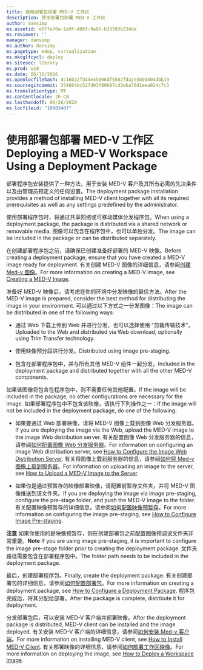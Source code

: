 ```yaml
---
title: 使用部署包部署 MED-V 工作区
description: 使用部署包部署 MED-V 工作区
author: dansimp
ms.assetid: e07fa70a-1a9f-486f-9a86-b33593b234da
ms.reviewer: ''
manager: dansimp
ms.author: dansimp
ms.pagetype: mdop, virtualization
ms.mktglfcycl: deploy
ms.sitesec: library
ms.prod: w10
ms.date: 06/16/2016
ms.openlocfilehash: dc16b32fd44e45606df5502fda2e580d404dbb19
ms.sourcegitcommit: 354664bc527d93f80687cd2eba70d1eea024c7c3
ms.translationtype: MT
ms.contentlocale: zh-CN
ms.lasthandoff: 06/26/2020
ms.locfileid: "10803407"
---
```

# <span data-ttu-id="a6f29-103">使用部署包部署 MED-V 工作区</span><span class="sxs-lookup"><span data-stu-id="a6f29-103">Deploying a MED-V Workspace Using a Deployment Package</span></span>


<span data-ttu-id="a6f29-104">部署程序包安装提供了一种方法，用于安装 MED-V 客户及其所有必需的先决条件以及由管理员预定义的任何设置。</span><span class="sxs-lookup"><span data-stu-id="a6f29-104">The deployment package installation provides a method of installing MED-V client together with all its required prerequisites as well as any settings predefined by the administrator.</span></span>

<span data-ttu-id="a6f29-105">使用部署程序包时，将通过共享网络或可移动媒体分发程序包。</span><span class="sxs-lookup"><span data-stu-id="a6f29-105">When using a deployment package, the package is distributed via a shared network or removable media.</span></span> <span data-ttu-id="a6f29-106">图像可以包含在程序包中，也可以单独分发。</span><span class="sxs-lookup"><span data-stu-id="a6f29-106">The image can be included in the package or can be distributed separately.</span></span>

<span data-ttu-id="a6f29-107">在创建部署程序包之前，请确保已创建准备好部署的 MED-V 映像。</span><span class="sxs-lookup"><span data-stu-id="a6f29-107">Before creating a deployment package, ensure that you have created a MED-V image ready for deployment.</span></span> <span data-ttu-id="a6f29-108">有关创建 MED-V 图像的详细信息，请参阅[创建 Med-v 图像](creating-a-med-v-image.md)。</span><span class="sxs-lookup"><span data-stu-id="a6f29-108">For more information on creating a MED-V image, see [Creating a MED-V Image](creating-a-med-v-image.md).</span></span>

<span data-ttu-id="a6f29-109">准备好 MED-V 映像后，请考虑在你的环境中分发映像的最佳方法。</span><span class="sxs-lookup"><span data-stu-id="a6f29-109">After the MED-V image is prepared, consider the best method for distributing the image in your environment.</span></span> <span data-ttu-id="a6f29-110">可以通过以下方式之一分发图像：</span><span class="sxs-lookup"><span data-stu-id="a6f29-110">The image can be distributed in one of the following ways:</span></span>

-   <span data-ttu-id="a6f29-111">通过 Web 下载上传到 Web 并进行分发，也可以选择使用 "剪裁传输技术"。</span><span class="sxs-lookup"><span data-stu-id="a6f29-111">Uploaded to the Web and distributed via Web download, optionally using Trim Transfer technology.</span></span>

-   <span data-ttu-id="a6f29-112">使用映像预分段进行分发。</span><span class="sxs-lookup"><span data-stu-id="a6f29-112">Distributed using image pre-staging.</span></span>

-   <span data-ttu-id="a6f29-113">包含在部署程序包中，并与所有其他 MED-V 组件一起分发。</span><span class="sxs-lookup"><span data-stu-id="a6f29-113">Included in the deployment package and distributed together with all the other MED-V components.</span></span>

<span data-ttu-id="a6f29-114">如果该图像将包含在程序包中，则不需要任何其他配置。</span><span class="sxs-lookup"><span data-stu-id="a6f29-114">If the image will be included in the package, no other configurations are necessary for the image.</span></span> <span data-ttu-id="a6f29-115">如果部署程序包中不包含该映像，请执行下列操作之一：</span><span class="sxs-lookup"><span data-stu-id="a6f29-115">If the image will not be included in the deployment package, do one of the following:</span></span>

-   <span data-ttu-id="a6f29-116">如果要通过 Web 部署映像，请将 MED-V 图像上载到图像 Web 分发服务器。</span><span class="sxs-lookup"><span data-stu-id="a6f29-116">If you are deploying the image via the Web, upload the MED-V image to the image Web distribution server.</span></span> <span data-ttu-id="a6f29-117">有关配置图像 Web 分发服务器的信息，请参阅[如何配置图像 Web 分发服务器](how-to-configure-the-image-web-distribution-server.md)。</span><span class="sxs-lookup"><span data-stu-id="a6f29-117">For information on configuring an image Web distribution server, see [How to Configure the Image Web Distribution Server](how-to-configure-the-image-web-distribution-server.md).</span></span> <span data-ttu-id="a6f29-118">有关将图像上载到服务器的信息，请参阅[如何将 Med-v 图像上载到服务器](how-to-upload-a-med-v-image-to-the-server.md)。</span><span class="sxs-lookup"><span data-stu-id="a6f29-118">For information on uploading an image to the server, see [How to Upload a MED-V Image to the Server](how-to-upload-a-med-v-image-to-the-server.md).</span></span>

-   <span data-ttu-id="a6f29-119">如果你是通过预暂存的映像部署映像，请配置前暂存文件夹，并将 MED-V 图像推送到该文件夹。</span><span class="sxs-lookup"><span data-stu-id="a6f29-119">If you are deploying the image via image pre-staging, configure the pre-stage folder, and push the MED-V image to the folder.</span></span> <span data-ttu-id="a6f29-120">有关配置映像预暂存的详细信息，请参阅[如何配置映像预暂存](how-to-configure-image-pre-staging.md)。</span><span class="sxs-lookup"><span data-stu-id="a6f29-120">For more information on configuring the image pre-staging, see [How to Configure Image Pre-staging](how-to-configure-image-pre-staging.md).</span></span>

<span data-ttu-id="a6f29-121">**注意** 如果你使用的是映像预暂存，则在创建部署包之前配置图像预调试文件夹非常重要。</span><span class="sxs-lookup"><span data-stu-id="a6f29-121">**Note** If you are using image pre-staging, it is important to configure the image pre-stage folder prior to creating the deployment package.</span></span> <span data-ttu-id="a6f29-122">文件夹路径需要包含在部署程序包中。</span><span class="sxs-lookup"><span data-stu-id="a6f29-122">The folder path needs to be included in the deployment package.</span></span>

 

<span data-ttu-id="a6f29-123">最后，创建部署程序包。</span><span class="sxs-lookup"><span data-stu-id="a6f29-123">Finally, create the deployment package.</span></span> <span data-ttu-id="a6f29-124">有关创建部署包的详细信息，请参阅[如何配置部署包](how-to-configure-a-deployment-package.md)。</span><span class="sxs-lookup"><span data-stu-id="a6f29-124">For more information on creating a deployment package, see [How to Configure a Deployment Package](how-to-configure-a-deployment-package.md).</span></span> <span data-ttu-id="a6f29-125">程序包完成后，将其分配给部署。</span><span class="sxs-lookup"><span data-stu-id="a6f29-125">After the package is complete, distribute it for deployment.</span></span>

<span data-ttu-id="a6f29-126">分发部署包后，可以安装 MED-V 客户端并部署映像。</span><span class="sxs-lookup"><span data-stu-id="a6f29-126">After the deployment package is distributed, MED-V client can be installed and the image deployed.</span></span> <span data-ttu-id="a6f29-127">有关安装 MED-V 客户端的详细信息，请参阅[如何安装 Med-v 客户端](how-to-install-med-v-clientdeployment-package.md)。</span><span class="sxs-lookup"><span data-stu-id="a6f29-127">For more information on installing MED-V client, see [How to Install MED-V Client](how-to-install-med-v-clientdeployment-package.md).</span></span> <span data-ttu-id="a6f29-128">有关部署映像的详细信息，请参阅[如何部署工作区映像](how-to-deploy-a-workspace-imagedeployment-package.md)。</span><span class="sxs-lookup"><span data-stu-id="a6f29-128">For more information on deploying the image, see [How to Deploy a Workspace Image](how-to-deploy-a-workspace-imagedeployment-package.md).</span></span>

 

 





